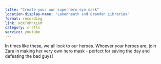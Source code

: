 ```yaml
---
title: "Create your own superhero eye mask"
location-display-name: "Lakenheath and Brandon Libraries"
format: recording
link: NdXTohhXL6M
category: crafts
service: youtube
---
```


In times like these, we all look to our heroes. Whoever your heroes are, join Zara in making her very own hero mask - perfect for saving the day and defeating the bad guys!
